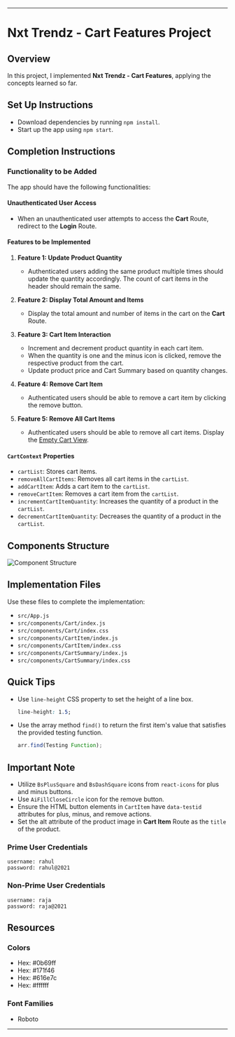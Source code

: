
---

# Nxt Trendz - Cart Features Project

## Overview

In this project, I implemented **Nxt Trendz - Cart Features**, applying the concepts learned so far.

## Set Up Instructions

- Download dependencies by running `npm install`.
- Start up the app using `npm start`.

## Completion Instructions

### Functionality to be Added

The app should have the following functionalities:

#### Unauthenticated User Access

- When an unauthenticated user attempts to access the **Cart** Route, redirect to the **Login** Route.

#### Features to be Implemented

1. **Feature 1: Update Product Quantity**
   - Authenticated users adding the same product multiple times should update the quantity accordingly. The count of cart items in the header should remain the same.

2. **Feature 2: Display Total Amount and Items**
   - Display the total amount and number of items in the cart on the **Cart** Route.

3. **Feature 3: Cart Item Interaction**
   - Increment and decrement product quantity in each cart item.
   - When the quantity is one and the minus icon is clicked, remove the respective product from the cart.
   - Update product price and Cart Summary based on quantity changes.

4. **Feature 4: Remove Cart Item**
   - Authenticated users should be able to remove a cart item by clicking the remove button.

5. **Feature 5: Remove All Cart Items**
   - Authenticated users should be able to remove all cart items. Display the [Empty Cart View](https://assets.ccbp.in/frontend/content/react-js/nxt-trendz-cart-features-empty-cart-view.png).

#### `CartContext` Properties

- `cartList`: Stores cart items.
- `removeAllCartItems`: Removes all cart items in the `cartList`.
- `addCartItem`: Adds a cart item to the `cartList`.
- `removeCartItem`: Removes a cart item from the `cartList`.
- `incrementCartItemQuantity`: Increases the quantity of a product in the `cartList`.
- `decrementCartItemQuantity`: Decreases the quantity of a product in the `cartList`.

## Components Structure

![Component Structure](https://assets.ccbp.in/frontend/content/react-js/nxt-trendz-cart-features-component-structure-breakdown.png)

## Implementation Files

Use these files to complete the implementation:

- `src/App.js`
- `src/components/Cart/index.js`
- `src/components/Cart/index.css`
- `src/components/CartItem/index.js`
- `src/components/CartItem/index.css`
- `src/components/CartSummary/index.js`
- `src/components/CartSummary/index.css`

## Quick Tips

- Use `line-height` CSS property to set the height of a line box.

    ```css
    line-height: 1.5;
    ```

- Use the array method `find()` to return the first item's value that satisfies the provided testing function.

    ```javascript
    arr.find(Testing Function);
    ```

## Important Note

- Utilize `BsPlusSquare` and `BsDashSquare` icons from `react-icons` for plus and minus buttons.
- Use `AiFillCloseCircle` icon for the remove button.
- Ensure the HTML button elements in `CartItem` have `data-testid` attributes for plus, minus, and remove actions.
- Set the alt attribute of the product image in **Cart Item** Route as the `title` of the product.

### Prime User Credentials

```plaintext
username: rahul
password: rahul@2021
```

### Non-Prime User Credentials

```plaintext
username: raja
password: raja@2021
```

## Resources

### Colors

- Hex: #0b69ff
- Hex: #171f46
- Hex: #616e7c
- Hex: #ffffff

### Font Families

- Roboto

---
